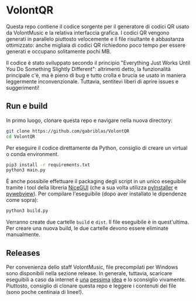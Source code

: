 # VolontQR

Questa repo contiene il codice sorgente per il generatore di codici QR usato da VolontMusic e la relativa interfaccia grafica. I codici QR vengono generati in parallelo piuttosto velocemente e il file risultante è abbastanza ottimizzato: anche migliaia di codici QR richiedono poco tempo per essere generati e occupano solitamente pochi MB.

Il codice è stato sviluppato secondo il principio "Everything Just Works Until You Do Something Slightly Different": altrimenti detto, la funzionalità principale c'è, ma è pieno di bug e tutto crolla e brucia se usato in maniera leggermente inconvenzionale. Tuttavia, sentitevi liberi di aprire issues e suggerimenti!

## Run e build

In primo luogo, clonare questa repo e navigare nella nuova directory:

```bash
git clone https://github.com/gabriblas/VolontQR
cd VolontQR
```

Per eseguire il codice direttamente da Python, consiglio di creare un virtual o conda environment. 
```bash
pip3 install -r requirements.txt
python3 main.py
```

È anche possibile effettuare il packaging degli script in un unico eseguibile tramite i tool della libreria [NiceGUI](https://nicegui.io/) (che a sua volta utilizza [pyInstaller](https://pyinstaller.org/) e [pywebview](https://pywebview.flowrl.com/)). Per compilare l'eseguibile (dopo aver installato le dipendenze come sopra):

```bash
python3 build.py
```

Verranno create due cartelle `build` e `dist`. Il file eseguibile è in quest'ultima. Per creare una nuova build, le due cartelle devono essere eliminate manualmente.

## Releases

Per convenienza dello staff VolontMusic, file precompilati per Windows sono disponibili nella sezione release. In generale, tuttavia, scaricare eseguibili a caso da internet è [una](https://en.wikipedia.org/wiki/Computer_virus) [pessima](https://en.wikipedia.org/wiki/XZ_Utils_backdoor) [idea](https://www.cs.cmu.edu/~rdriley/487/papers/Thompson_1984_ReflectionsonTrustingTrust.pdf) e lo sconsiglio vivamente. Piuttosto, consiglio di clonare questa repo e leggere i contenuti dei file (sono poche centinaia di linee!).
